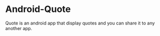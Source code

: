 # Android-Quote
Quote is an android app that display quotes and you can share it to any another app.

